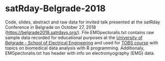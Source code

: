 # satRday-Belgrade-2018
Code, slides, abstract and raw data for invited talk presented at the satRday Conference in Belgrade on October 27, 2018 (https://belgrade2018.satrdays.org/).
File EMGpectoralis.txt contains raw sample data recorded for educational purposes at the <a href="https://www.etf.bg.ac.rs/">University of Belgrade - School of Electrical Engineering</a> and used for <a href="http://automatika.etf.bg.ac.rs/sr/13m051tobs">TOBS course</a> with topics on biomedical data analysis with R programming. Additionaly, EMGpectoralis.txt has header with info on electromyography (EMG) data.
